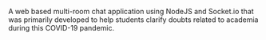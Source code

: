 A web based multi-room chat application using NodeJS and Socket.io that was primarily developed to help students clarify doubts related to academia during this COVID-19 pandemic.
